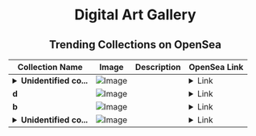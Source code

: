 <div align="center">

# Digital Art Gallery

## Trending Collections on OpenSea

| Collection Name                       | Image                                                                                     | Description                       | OpenSea Link                                                                                          |
|---------------------------------------|-------------------------------------------------------------------------------------------|-----------------------------------|--------------------------------------------------------------------------------------------------------|
| **<details><summary>Unidentified co...</summary>Unidentified contract 974e74e4-e83d-4918-95b1-dd45fa1e99b1</details>** | ![Image](https://i.seadn.io/s/raw/files/1a693295f55119077e8d45462c4f021b.gif?w=500&auto=format?w=200&auto=format) |  | <details><summary>Link</summary>[Unidentified contract 974e74e4-e83d-4918-95b1-dd45fa1e99b1](https://opensea.io/collection/unidentified-contract-974e74e4-e83d-4918-95b1-dd45)</details> |
| **d** | ![Image](https://i.seadn.io/s/raw/files/f20d5b3ed93d4d69d0d04611050454f3.jpg?w=500&auto=format?w=200&auto=format) |  | <details><summary>Link</summary>[d](https://opensea.io/collection/d-9953)</details> |
| **b** | ![Image](https://i.seadn.io/s/raw/files/60425129d8b9674a48735150e2622dcb.jpg?w=500&auto=format?w=200&auto=format) |  | <details><summary>Link</summary>[b](https://opensea.io/collection/b-20537)</details> |
| **<details><summary>Unidentified co...</summary>Unidentified contract 40a9d743-f550-40dd-8e83-96c0d4917a07</details>** | ![Image](https://i.seadn.io/s/raw/files/1a693295f55119077e8d45462c4f021b.gif?w=500&auto=format?w=200&auto=format) |  | <details><summary>Link</summary>[Unidentified contract 40a9d743-f550-40dd-8e83-96c0d4917a07](https://opensea.io/collection/unidentified-contract-40a9d743-f550-40dd-8e83-96c0)</details> |

</div>